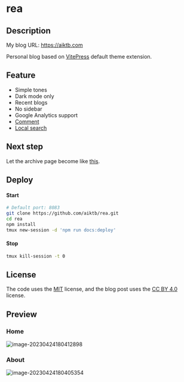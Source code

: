 # rea

## Description

My blog URL: https://aiktb.com

Personal blog based on [VitePress](https://vitepress.dev/) default theme extension.

## Feature

- Simple tones
- Dark mode only
- Recent blogs
- No sidebar
- Google Analytics support
- [Comment](https://github.com/giscus/giscus)
- [Local search](https://github.com/emersonbottero/vitepress-plugin-search)

## Next step

Let the archive page become like [this](https://keestalkstech.com/archive/).

## Deploy

#### Start

```bash
# Default port: 8083
git clone https://github.com/aiktb/rea.git
cd rea
npm install
tmux new-session -d 'npm run docs:deploy'
```

#### Stop

```bash
tmux kill-session -t 0
```

## License

The code uses the [MIT](https://github.com/aiktb/rea/blob/master/LICENSE) license, and the blog post uses the [CC BY 4.0](https://creativecommons.org/licenses/by/4.0/) license.

## Preview

### Home

![image-20230424180412898](https://s2.loli.net/2023/04/24/WDdNABbaeFrXUS7.webp)

### About

![image-20230424180405354](https://s2.loli.net/2023/04/24/QMY2VXi1T4J6pxw.webp)

